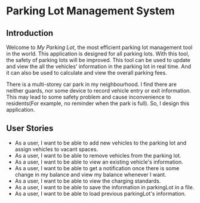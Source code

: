 # Parking Lot Management System

## Introduction
Welcome to *My Parking Lot*, the most efficient parking lot management tool in the world. This application is designed 
for all parking lots. With this tool, the safety of parking lots will be improved. This tool can be used to update and 
view the all the vehicles' information in the parking lot in real time. And it can also be used to calculate and view 
the overall parking fees.

There is a multi-storey car park in my neighbourhood. I find there are neither guards, nor some device to record vehicle
entry or exit information. This may lead to some safety problem and cause inconvenience to residents(For example, no
reminder when the park is full). So, I design this application.
 
## User Stories
- As a user, I want to be able to add new vehicles to the parking lot and assign vehicles to vacant spaces.
- As a user, I want to be able to remove vehicles from the parking lot.
- As a user, I want to be able to view an existing vehicle's information.
- As a user, I want to be able to get a notification once there is some change in my balance and view my balance
whenever I want.
- As a user, I want to be able to view the charging standards.
- As a user, I want to be able to save the information in parkingLot in a file.
- As a user, I want to be able to load previous parkingLot's information.

